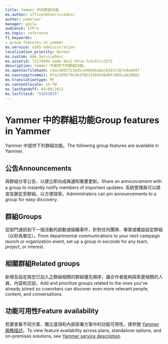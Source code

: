 ```yaml
---
title: Yammer 中的群組功能
ms.author: office365servicedesc
author: pamelaar
manager: gailw
audience: ITPro
ms.topic: reference
f1_keywords:
- group-features-in-yammer
ms.service: o365-administration
localization_priority: Normal
ms.custom: Adm_ServiceDesc
ms.assetid: 7317d894-ae8e-4ec2-bfca-7c9cb7cc32f1
description: Yammer 中提供下列群組功能。
ms.openlocfilehash: c4ac4005f21bd5ce06b8babec0163c367e9a9d4f
ms.sourcegitcommit: 9fac5d9579e3b370b15384b36d0f1805cab20065
ms.translationtype: MT
ms.contentlocale: zh-TW
ms.lasthandoff: 04/09/2021
ms.locfileid: "51653015"
---
```

# <a name="group-features-in-yammer"></a><span data-ttu-id="c309a-103">Yammer 中的群組功能</span><span class="sxs-lookup"><span data-stu-id="c309a-103">Group features in Yammer</span></span>

<span data-ttu-id="c309a-104">Yammer 中提供下列群組功能。</span><span class="sxs-lookup"><span data-stu-id="c309a-104">The following group features are available in Yammer.</span></span>
  
## <a name="announcements"></a><span data-ttu-id="c309a-105">公告</span><span class="sxs-lookup"><span data-stu-id="c309a-105">Announcements</span></span>

<span data-ttu-id="c309a-106">與群組分享公告，以便立即向成員通知重要更新。</span><span class="sxs-lookup"><span data-stu-id="c309a-106">Share an announcement with a group to instantly notify members of important updates.</span></span> <span data-ttu-id="c309a-107">系統管理員可以將宣告鎖定至群組，以方便探索。</span><span class="sxs-lookup"><span data-stu-id="c309a-107">Administrators can pin announcements to a group for easy discovery.</span></span>
  
## <a name="groups"></a><span data-ttu-id="c309a-108">群組</span><span class="sxs-lookup"><span data-stu-id="c309a-108">Groups</span></span>

<span data-ttu-id="c309a-109">從部門通訊到下一個活動的啟動或組織事件，針對任何團隊、專案或權益設定群組（以秒為單位）。</span><span class="sxs-lookup"><span data-stu-id="c309a-109">From departmental communications to your next campaign launch or organization event, set up a group in seconds for any team, project, or interest.</span></span>
  
## <a name="related-groups"></a><span data-ttu-id="c309a-110">相關群組</span><span class="sxs-lookup"><span data-stu-id="c309a-110">Related groups</span></span>

<span data-ttu-id="c309a-111">新增及設定與您已加入之群組相關的群組優先順序，讓合作者能夠探索更相關的人員、內容和交談。</span><span class="sxs-lookup"><span data-stu-id="c309a-111">Add and prioritize groups related to the ones you've already joined so coworkers can discover even more relevant people, content, and conversations.</span></span>
  
## <a name="feature-availability"></a><span data-ttu-id="c309a-112">功能可用性</span><span class="sxs-lookup"><span data-stu-id="c309a-112">Feature availability</span></span>

<span data-ttu-id="c309a-113">若要查看不同方案、獨立選項和內部部署方案中的功能可用性，請參閱 [Yammer 服務描述](yammer-service-description.md)。</span><span class="sxs-lookup"><span data-stu-id="c309a-113">To view feature availability across plans, standalone options, and on-premises solutions, see [Yammer service description](yammer-service-description.md).</span></span>
  